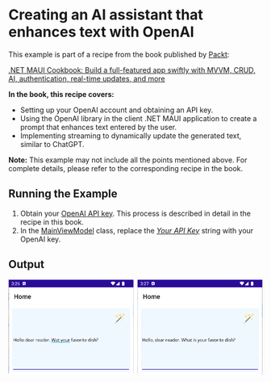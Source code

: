 # Creating an AI assistant that enhances text with OpenAI
This example is part of a recipe from the book published by [Packt](https://www.packtpub.com/en-us?utm_source=github):

[.NET MAUI Cookbook: Build a full-featured app swiftly with MVVM, CRUD, AI, authentication, real-time updates, and more](https://www.amazon.com/NET-MAUI-Cookbook-full-featured-authentication-ebook/dp/B0DHV34WQ5)

**In the book, this recipe covers:**
* Setting up your OpenAI account and obtaining an API key.
* Using the OpenAI library in the client .NET MAUI application to create a prompt that enhances text entered by the user.
* Implementing streaming to dynamically update the generated text, similar to ChatGPT.

**Note:** This example may not include all the points mentioned above. For complete details, please refer to the corresponding recipe in the book.

## Running the Example

1. Obtain your [OpenAI API key](https://platform.openai.com/api-keys). This process is described in detail in the recipe in this book.
2. In the [MainViewModel](/Chapter06/c6-OpenAITextAssistant/c6-OpenAITextAssistant/MainViewModel.cs) class, replace the *[Your API Key](/Chapter06/c6-OpenAITextAssistant/c6-OpenAITextAssistant/MainViewModel.cs#L13C61-L13C73)* string with your OpenAI key.

## Output
![Authentication Service in Swagger](/Images/Open%20AI%20Text%20Correction.png)
